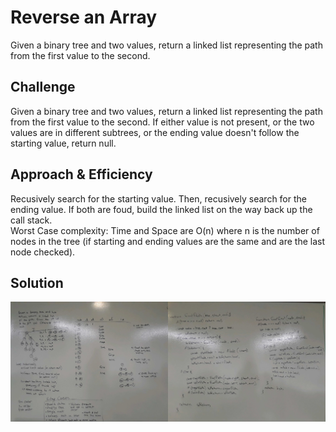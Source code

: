 # Reverse an Array   
Given a binary tree and two values, return a linked list representing the path from the first value to the second.  
  
## Challenge  
Given a binary tree and two values, return a linked list representing the path from the first value to the second. If either value is not present, or the two values are in different subtrees, or the ending value doesn't follow the starting value, return null.  
  
## Approach & Efficiency  
Recusively search for the starting value. Then, recusively search for the ending value. If both are foud, build the linked list on the way back up the call stack.  
Worst Case complexity: Time and Space are O(n) where n is the number of nodes in the tree  (if starting and ending values are the same and are the last node checked).  
  
## Solution  
![whiteboard](https://github.com/MSpake/data-structures-and-algorithms/blob/master/assets/find-path.jpg)